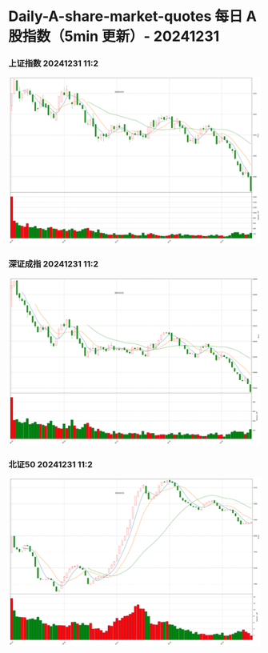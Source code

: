 
# Daily-A-share-market-quotes 每日 A 股指数（5min 更新）- 20241231

### 上证指数 20241231 11:2
![](./fig/2024/12/20241231-sh000001.png)

### 深证成指 20241231 11:2
![](./fig/2024/12/20241231-sz399001.png)

### 北证50 20241231 11:2
![](./fig/2024/12/20241231-bj899050.png)
